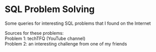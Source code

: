 # SQL Problem Solving
Some queries for interesting SQL problems that I found on the Internet

Sources for these problems:<br />
Problem 1: techTFQ (YouTube channel)<br />
Problem 2: an interesting challenge from one of my friends
